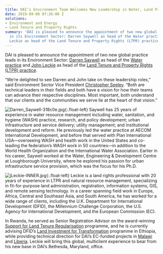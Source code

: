 ```yaml
---
title: DAI’s Environment Team Welcomes New Leadership in Water, Land Practices
date: 2019-09-06 07:26:00 Z
solutions:
- Environment and Energy
- Land Tenure and Property Rights
summary: 'DAI is pleased to announce the appointment of two new global practice leads
  in its Environment Sector: Darren Saywell as head of the Water practice and John
  Leckie as head of the Land Tenure and Property Rights (LTPR) practice. '
---
```


DAI is pleased to announce the appointment of two new global practice leads in its Environment Sector: [Darren Saywell](https://www.dai.com/who-we-are/our-team/darren-saywell) as head of the [Water practice](https://www.dai.com/our-work/solutions/environment-and-energy-solutions/water-and-sanitation-services-and-resource-management) and [John Leckie](https://www.dai.com/who-we-are/our-team/john-leckie) as head of the [Land Tenure and Property Rights (LTPR) practice](https://www.dai.com/our-work/solutions/environment-and-energy-solutions/land-tenure). 

“We’re delighted to see Darren and John take on these leadership roles,” said Environment Sector Vice President [Christopher Seeley](https://www.dai.com/who-we-are/our-team/christopher-seeley). “Both are technical leaders in their fields and both have a vision for how their teams can advance their respective disciplines. Most important, both understand that our clients and the communities we serve lie at the heart of that vision.”

![Darren_Saywell-318c0e.jpg](/uploads/Darren_Saywell-318c0e.jpg){:.float-left} Saywell has 25 years of experience in water resource management including water, sanitation, and hygiene (WASH) practice, research, and policy development; urban infrastructure and service delivery; utility management; and institutional development and reform. He previously led the water practice at AECOM International Development, and before that served with Plan International USA—overseeing WASH and health work in the United States and co-leading the federation’s WASH work in 50 countries—in addition to the World Health Organization and the International Water Association. Earlier in his career, Saywell worked at the Water, Engineering & Development Centre at Loughborough University, where he explored his passion for urban infrastructure service provision, which was the focus for his Ph.D.

![jLeckie-INNER.jpg](/uploads/jLeckie-INNER.jpg){:.float-left} Leckie is a land rights professional with 20 years of experience in LTPR and natural resource management, specializing in fit-for-purpose land administration, registration, information systems, GIS, and remote sensing technology. In a career spanning field work in Europe, Africa, Central and Southeast Asia, and South America, he has worked for a wide range of clients, including the U.K. Department for International Development (DFID), the Millennium Challenge Corporation, the U.S. Agency for International Development, and the European Commission (EC).

In Rwanda, he served as Senior Registration Advisor on the award-winning [Support for Land Tenure Regularisation](https://www.dai.com/our-work/projects/rwanda-support-land-tenure-regularisation) programme, and he is currently advising DFID’s [Land Investment for Transformation](https://www.dai.com/our-work/projects/ethiopia-land-investment-transformation-lift) programme in Ethiopia, while providing technical direction for DAI’s EC-funded projects in [Malawi](https://www.dai.com/our-work/projects/malawi-technical-cooperation-to-strengthen-national-capacity-in-implementing-land-policies-and-laws-efficiently-and-effectively-land-governance) and [Liberia](https://www.dai.com/our-work/projects/liberia-long-term-technical-assistance-for-the-implementation-of-the-voluntary-partnership-agreement-flegt-vpa). Leckie will bring this global, multiclient experience to bear from his new base in DAI’s Bethesda, Maryland, office.